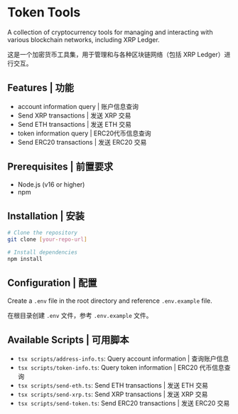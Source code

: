 # Token Tools

A collection of cryptocurrency tools for managing and interacting with various blockchain networks, including XRP Ledger.

这是一个加密货币工具集，用于管理和与各种区块链网络（包括 XRP Ledger）进行交互。

## Features | 功能

- account information query | 账户信息查询
- Send XRP transactions | 发送 XRP 交易
- Send ETH transactions | 发送 ETH 交易
- token information query | ERC20代币信息查询
- Send ERC20 transactions | 发送 ERC20 交易

## Prerequisites | 前置要求

- Node.js (v16 or higher)
- npm

## Installation | 安装

```bash
# Clone the repository
git clone [your-repo-url]

# Install dependencies
npm install
```

## Configuration | 配置

Create a `.env` file in the root directory and reference `.env.example` file.

在根目录创建 `.env` 文件，参考 `.env.example` 文件。

## Available Scripts | 可用脚本

- `tsx scripts/address-info.ts`: Query account information | 查询账户信息
- `tsx scripts/token-info.ts`: Query token information | ERC20 代币信息查询
- `tsx scripts/send-eth.ts`: Send ETH transactions | 发送 ETH 交易
- `tsx scripts/send-xrp.ts`: Send XRP transactions | 发送 XRP 交易
- `tsx scripts/send-token.ts`: Send ERC20 transactions | 发送 ERC20 交易
